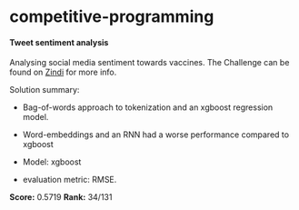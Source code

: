 # competitive-programming

#### Tweet sentiment analysis

Analysing social media sentiment towards vaccines.
The Challenge can be found on [Zindi](https://zindi.africa/hackathons/to-vaccinate-or-not-to-vaccinate-its-not-a-question) for more info.

Solution summary:

* Bag-of-words approach to tokenization and an xgboost regression model.
* Word-embeddings and an RNN had a worse performance compared to xgboost

* Model: xgboost
* evaluation metric: RMSE.

**Score:** 0.5719 **Rank:** 34/131
